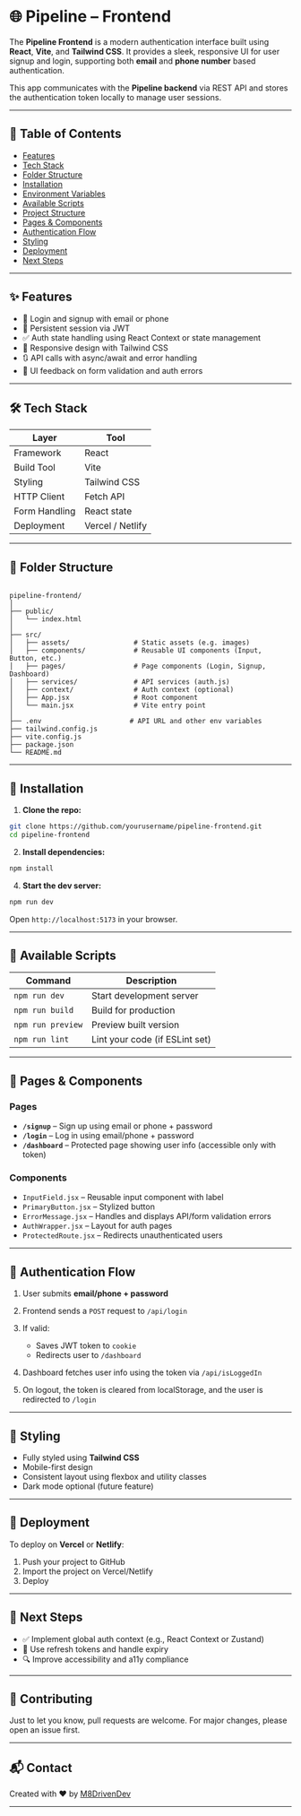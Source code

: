 # 🌐 Pipeline – Frontend

The **Pipeline Frontend** is a modern authentication interface built using **React**, **Vite**, and **Tailwind CSS**. It provides a sleek, responsive UI for user signup and login, supporting both **email** and **phone number** based authentication.

This app communicates with the **Pipeline backend** via REST API and stores the authentication token locally to manage user sessions.

---

## 📁 Table of Contents

- [Features](#features)
- [Tech Stack](#tech-stack)
- [Folder Structure](#folder-structure)
- [Installation](#installation)
- [Environment Variables](#environment-variables)
- [Available Scripts](#available-scripts)
- [Project Structure](#project-structure)
- [Pages & Components](#pages--components)
- [Authentication Flow](#authentication-flow)
- [Styling](#styling)
- [Deployment](#deployment)
- [Next Steps](#next-steps)

---

## ✨ Features

- 🔐 Login and signup with email or phone
- 🔄 Persistent session via JWT
- ✅ Auth state handling using React Context or state management
- 📱 Responsive design with Tailwind CSS
- 🔃 API calls with async/await and error handling
- 💬 UI feedback on form validation and auth errors

---

## 🛠️ Tech Stack

| Layer         | Tool              |
|---------------|-------------------|
| Framework     | React             |
| Build Tool    | Vite              |
| Styling       | Tailwind CSS      |
| HTTP Client   | Fetch API         |
| Form Handling | React state       |
| Deployment    | Vercel / Netlify  |

---

## 📂 Folder Structure

```

pipeline-frontend/
│
├── public/
│   └── index.html
│
├── src/
│   ├── assets/                # Static assets (e.g. images)
│   ├── components/            # Reusable UI components (Input, Button, etc.)
│   ├── pages/                 # Page components (Login, Signup, Dashboard)
│   ├── services/              # API services (auth.js)
│   ├── context/               # Auth context (optional)
│   ├── App.jsx                # Root component
│   └── main.jsx               # Vite entry point
│
├── .env                      # API URL and other env variables
├── tailwind.config.js
├── vite.config.js
├── package.json
└── README.md

````

---

## 🧪 Installation

1. **Clone the repo:**

```bash
git clone https://github.com/yourusername/pipeline-frontend.git
cd pipeline-frontend
````

2. **Install dependencies:**

```bash
npm install
```


4. **Start the dev server:**

```bash
npm run dev
```

Open `http://localhost:5173` in your browser.

---

## 🧾 Available Scripts

| Command           | Description                    |
| ----------------- | ------------------------------ |
| `npm run dev`     | Start development server       |
| `npm run build`   | Build for production           |
| `npm run preview` | Preview built version          |
| `npm run lint`    | Lint your code (if ESLint set) |

---

## 📃 Pages & Components

### Pages

* **`/signup`** – Sign up using email or phone + password
* **`/login`** – Log in using email/phone + password
* **`/dashboard`** – Protected page showing user info (accessible only with token)

### Components

* `InputField.jsx` – Reusable input component with label
* `PrimaryButton.jsx` – Stylized button
* `ErrorMessage.jsx` – Handles and displays API/form validation errors
* `AuthWrapper.jsx` – Layout for auth pages
* `ProtectedRoute.jsx` – Redirects unauthenticated users

---

## 🔄 Authentication Flow

1. User submits **email/phone + password**
2. Frontend sends a `POST` request to `/api/login`
3. If valid:

   * Saves JWT token to `cookie`
   * Redirects user to `/dashboard`
4. Dashboard fetches user info using the token via `/api/isLoggedIn`
5. On logout, the token is cleared from localStorage, and the user is redirected to `/login`

---

## 🎨 Styling

* Fully styled using **Tailwind CSS**
* Mobile-first design
* Consistent layout using flexbox and utility classes
* Dark mode optional (future feature)

---

## 🚀 Deployment

To deploy on **Vercel** or **Netlify**:

1. Push your project to GitHub
2. Import the project on Vercel/Netlify
4. Deploy

---

## 🧩 Next Steps

* ✅ Implement global auth context (e.g., React Context or Zustand)
* 🔐 Use refresh tokens and handle expiry
* 🔍 Improve accessibility and a11y compliance

---

## 🤝 Contributing

Just to let you know, pull requests are welcome. For major changes, please open an issue first.

---

## 📬 Contact

Created with ❤️ by [M8DrivenDev](https://github.com/m8DrivenDev)

---
